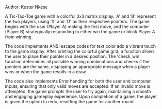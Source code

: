 Author: Kester Nkese

A Tic-Tac-Toe game with a colorful 3x3 matrix display.
'A' and 'B' represent the two players, using 'X' and 'O' as their respective pointers.
The game begins with the user (Player A) making the first move, and the computer (Player B) strategically
responding to either win the game or block Player A from winning.

The code implements ANSI escape codes for text color add a vibrant touch to the game display.
After printing the colorful game grid, a function allows the user to place their pointer in a desired position.
The 'check_win' function determines all possible winning combinations and checks if the pointers are the same,
displaying an appropriate message when a player wins or when the game results in a draw.

The code also implements Error handling for both the user and computer inputs, ensuring that only valid moves are accepted.
If an invalid move is attempted, the game prompts the user to try again, maintaining a smooth and engaging gameplay experience.
Upon completion of a game, the player is given the option to redo, resetting the game for another round.
